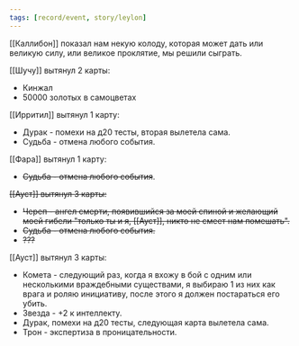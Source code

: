 ```yaml
---
tags: [record/event, story/leylon]
---
```


[[Каллибон]] показал нам некую колоду, которая может дать или великую силу, или великое проклятие, мы решили сыграть.

[[Шучу]] вытянул 2 карты:

- Кинжал
- 50000 золотых в самоцветах

[[Ирритил]] вытянул 1 карту:

- Дурак - помехи на д20 тесты, вторая вылетела сама.
- Судьба - отмена любого события.

[[Фара]] вытянул 1 карту:

- ~~Судьба - отмена любого события~~.

~~[[Ауст]] вытянул 3 карты:~~

- ~~Череп - ангел смерти, появившийся за моей спиной и желающий моей гибели "только ты и я, [[Ауст]], никто не смеет нам помешать".~~
- ~~Судьба - отмена любого события.~~
- ~~???~~

[[Ауст]] вытянул 3 карты:

- Комета - следующий раз, когда я вхожу в бой с одним или несколькими враждебными существами, я выбираю 1 из них как врага и роляю инициативу, после этого я должен постараться его убить.
- Звезда - +2 к интеллекту.
- Дурак, помехи на д20 тесты, следующая карта вылетела сама.
- Трон - экспертиза в проницательности.
